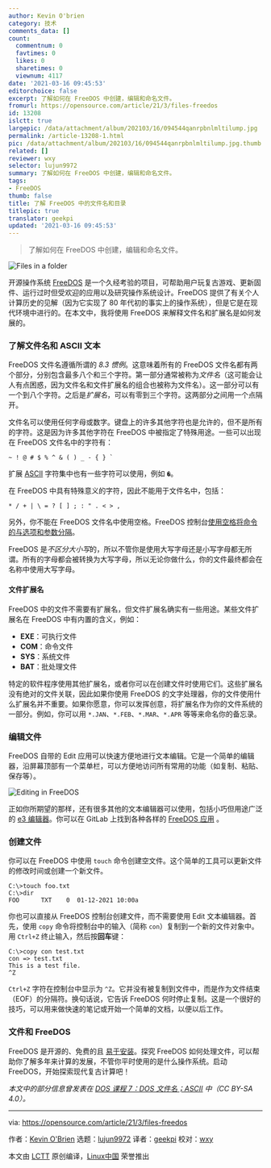 ```yaml
---
author: Kevin O'brien
category: 技术
comments_data: []
count:
  commentnum: 0
  favtimes: 0
  likes: 0
  sharetimes: 0
  viewnum: 4117
date: '2021-03-16 09:45:53'
editorchoice: false
excerpt: 了解如何在 FreeDOS 中创建，编辑和命名文件。
fromurl: https://opensource.com/article/21/3/files-freedos
id: 13208
islctt: true
largepic: /data/attachment/album/202103/16/094544qanrpbnlmltilump.jpg
permalink: /article-13208-1.html
pic: /data/attachment/album/202103/16/094544qanrpbnlmltilump.jpg.thumb.jpg
related: []
reviewer: wxy
selector: lujun9972
summary: 了解如何在 FreeDOS 中创建，编辑和命名文件。
tags:
- FreeDOS
thumb: false
title: 了解 FreeDOS 中的文件名和目录
titlepic: true
translator: geekpi
updated: '2021-03-16 09:45:53'
---
```



> 
> 了解如何在 FreeDOS 中创建，编辑和命名文件。
> 
> 
> 


![](/data/attachment/album/202103/16/094544qanrpbnlmltilump.jpg "Files in a folder")


开源操作系统 [FreeDOS](https://www.freedos.org/) 是一个久经考验的项目，可帮助用户玩复古游戏、更新固件、运行过时但受欢迎的应用以及研究操作系统设计。FreeDOS 提供了有关个人计算历史的见解（因为它实现了 80 年代初的事实上的操作系统），但是它是在现代环境中进行的。在本文中，我将使用 FreeDOS 来解释文件名和扩展名是如何发展的。


### 了解文件名和 ASCII 文本


FreeDOS 文件名遵循所谓的 *8.3 惯例*。这意味着所有的 FreeDOS 文件名都有两个部分，分别包含最多八个和三个字符。第一部分通常被称为*文件名*（这可能会让人有点困惑，因为文件名和文件扩展名的组合也被称为文件名）。这一部分可以有一个到八个字符。之后是*扩展名*，可以有零到三个字符。这两部分之间用一个点隔开。


文件名可以使用任何字母或数字。键盘上的许多其他字符也是允许的，但不是所有的字符。这是因为许多其他字符在 FreeDOS 中被指定了特殊用途。一些可以出现在 FreeDOS 文件名中的字符有：



```
~ ! @ # $ % ^ & ( ) _ - { } `

```

扩展 [ASCII](file:///Users/xingyuwang/develop/TranslateProject-wxy/translated/tech/tmp.2sISc4Tp3G#ASCII) 字符集中也有一些字符可以使用，例如 `�`。


在 FreeDOS 中具有特殊意义的字符，因此不能用于文件名中，包括：



```
* / + | \ = ? [ ] ; : " . < > ,

```

另外，你不能在 FreeDOS 文件名中使用空格。FreeDOS 控制台[使用空格将命令的与选项和参数分隔](https://opensource.com/article/21/2/set-your-path-freedos)。


FreeDOS 是*不区分大小写*的，所以不管你是使用大写字母还是小写字母都无所谓。所有的字母都会被转换为大写字母，所以无论你做什么，你的文件最终都会在名称中使用大写字母。


#### 文件扩展名


FreeDOS 中的文件不需要有扩展名，但文件扩展名确实有一些用途。某些文件扩展名在 FreeDOS 中有内置的含义，例如：


* **EXE**：可执行文件
* **COM**：命令文件
* **SYS**：系统文件
* **BAT**：批处理文件


特定的软件程序使用其他扩展名，或者你可以在创建文件时使用它们。这些扩展名没有绝对的文件关联，因此如果你使用 FreeDOS 的文字处理器，你的文件使用什么扩展名并不重要。如果你愿意，你可以发挥创意，将扩展名作为你的文件系统的一部分。例如，你可以用 `*.JAN`、`*.FEB`、`*.MAR`、`*.APR` 等等来命名你的备忘录。


### 编辑文件


FreeDOS 自带的 Edit 应用可以快速方便地进行文本编辑。它是一个简单的编辑器，沿屏幕顶部有一个菜单栏，可以方便地访问所有常用的功能（如复制、粘贴、保存等）。


![Editing in FreeDOS](/data/attachment/album/202103/16/094555vbiil6xelyvis2ds.jpg "Editing in FreeDOS")


正如你所期望的那样，还有很多其他的文本编辑器可以使用，包括小巧但用途广泛的 [e3 编辑器](https://opensource.com/article/20/12/e3-linux)。你可以在 GitLab 上找到各种各样的 [FreeDOS 应用](https://gitlab.com/FDOS/) 。


### 创建文件


你可以在 FreeDOS 中使用 `touch` 命令创建空文件。这个简单的工具可以更新文件的修改时间或创建一个新文件。



```
C:\>touch foo.txt
C:\>dir
FOO      TXT    0  01-12-2021 10:00a

```

你也可以直接从 FreeDOS 控制台创建文件，而不需要使用 Edit 文本编辑器。首先，使用 `copy` 命令将控制台中的输入（简称 `con`）复制到一个新的文件对象中。用 `Ctrl+Z` 终止输入，然后按**回车**键：



```
C:\>copy con test.txt
con => test.txt
This is a test file.
^Z

```

`Ctrl+Z` 字符在控制台中显示为 `^Z`。它并没有被复制到文件中，而是作为文件结束（EOF）的分隔符。换句话说，它告诉 FreeDOS 何时停止复制。这是一个很好的技巧，可以用来做快速的笔记或开始一个简单的文档，以便以后工作。


### 文件和 FreeDOS


FreeDOS 是开源的、免费的且 [易于安装](https://opensource.com/article/18/4/gentle-introduction-freedos)。探究 FreeDOS 如何处理文件，可以帮助你了解多年来计算的发展，不管你平时使用的是什么操作系统。启动 FreeDOS，开始探索现代复古计算吧！


*本文中的部分信息曾发表在 [DOS 课程 7：DOS 文件名；ASCII](https://www.ahuka.com/dos-lessons-for-self-study-purposes/dos-lesson-7-dos-filenames-ascii/) 中（CC BY-SA 4.0）。*




---


via: <https://opensource.com/article/21/3/files-freedos>


作者：[Kevin O'Brien](https://opensource.com/users/ahuka) 选题：[lujun9972](https://github.com/lujun9972) 译者：[geekpi](https://github.com/geekpi) 校对：[wxy](https://github.com/wxy)


本文由 [LCTT](https://github.com/LCTT/TranslateProject) 原创编译，[Linux中国](https://linux.cn/) 荣誉推出